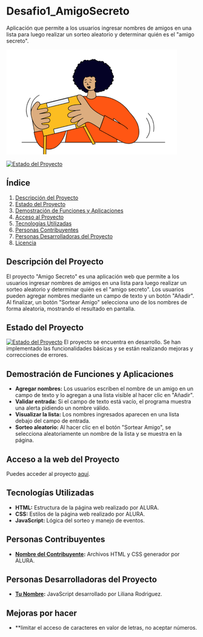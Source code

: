 # Desafio1_AmigoSecreto
Aplicación que permite a los usuarios ingresar nombres de amigos en una lista para luego realizar un sorteo aleatorio y determinar quién es el "amigo secreto".

![Portada del Proyecto](assets/amigo-secreto.png)

[![Estado del Proyecto](https://img.shields.io/badge/Estado-En%20desarrollo-green)](https://github.com/tu-usuario/amigo-secreto)

## Índice
1. [Descripción del Proyecto](#descripción-del-proyecto)
2. [Estado del Proyecto](#estado-del-proyecto)
3. [Demostración de Funciones y Aplicaciones](#demostración-de-funciones-y-aplicaciones)
4. [Acceso al Proyecto](#acceso-al-proyecto)
5. [Tecnologías Utilizadas](#tecnologías-utilizadas)
6. [Personas Contribuyentes](#personas-contribuyentes)
7. [Personas Desarrolladoras del Proyecto](#personas-desarrolladoras-del-proyecto)
8. [Licencia](#licencia)

## Descripción del Proyecto
El proyecto "Amigo Secreto" es una aplicación web que permite a los usuarios ingresar nombres de amigos en una lista para luego realizar un sorteo aleatorio y determinar quién es el "amigo secreto". Los usuarios pueden agregar nombres mediante un campo de texto y un botón "Añadir". Al finalizar, un botón "Sortear Amigo" selecciona uno de los nombres de forma aleatoria, mostrando el resultado en pantalla.

## Estado del Proyecto
[![Estado del Proyecto](https://img.shields.io/badge/Estado-En%20desarrollo-green)](https://github.com/tu-usuario/amigo-secreto)
El proyecto se encuentra en desarrollo. Se han implementado las funcionalidades básicas y se están realizando mejoras y correcciones de errores.

## Demostración de Funciones y Aplicaciones
- **Agregar nombres:** Los usuarios escriben el nombre de un amigo en un campo de texto y lo agregan a una lista visible al hacer clic en "Añadir".
- **Validar entrada:** Si el campo de texto está vacío, el programa muestra una alerta pidiendo un nombre válido.
- **Visualizar la lista:** Los nombres ingresados aparecen en una lista debajo del campo de entrada.
- **Sorteo aleatorio:** Al hacer clic en el botón "Sortear Amigo", se selecciona aleatoriamente un nombre de la lista y se muestra en la página.

## Acceso a la web del Proyecto
Puedes acceder al proyecto [aquí](https://patipat76.github.io/Desafio1_AmigoSecreto/).

## Tecnologías Utilizadas
- **HTML:** Estructura de la página web realizado por ALURA.
- **CSS:** Estilos de la página web realizado por ALURA.
- **JavaScript:** Lógica del sorteo y manejo de eventos.

## Personas Contribuyentes
- **[Nombre del Contribuyente](https://github.com/nombre-del-contribuyente):** Archivos HTML y CSS generador por ALURA.

## Personas Desarrolladoras del Proyecto
- **[Tu Nombre](https://github.com/tu-usuario):** JavaScript desarrollado por Liliana Rodriguez.

## Mejoras por hacer
- **limitar el acceso de caracteres en valor de letras, no aceptar números.
